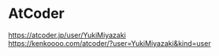 # AtCoder
https://atcoder.jp/user/YukiMiyazaki   
https://kenkoooo.com/atcoder/?user=YukiMiyazaki&kind=user
